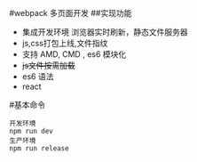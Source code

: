 #webpack 多页面开发
##实现功能
+ 集成开发环境 浏览器实时刷新，静态文件服务器
+ js,css打包上线,文件指纹
+ 支持 AMD, CMD , es6 模块化
+ ~~js文件按需加载~~
+ es6 语法
+ react

#基本命令

```
开发环境
npm run dev
生产环境
npm run release
```
